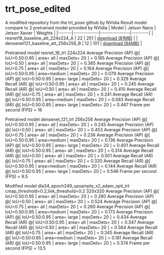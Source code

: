 # trt_pose_edited
A modified repository from the trt_pose github by NVidia 
Result model compare to 2 pretrained model provided by NVidia
| Model | Jetson Nano | Jetson Xavier | Weights |
|-------|-------------|---------------|---------|
| resnet18_baseline_att_224x224_A | 22 | 251 | [download (81MB)](https://drive.google.com/open?id=1XYDdCUdiF2xxx4rznmLb62SdOUZuoNbd) |
| densenet121_baseline_att_256x256_B | 12 | 101 | [download (84MB)](https://drive.google.com/open?id=13FkJkx7evQ1WwP54UmdiDXWyFMY1OxDU) |


Pretrained model resnet_18_trt 224x224
 Average Precision  (AP) @[ IoU=0.50:0.95 | area=   all | maxDets= 20 ] = 0.185
 Average Precision  (AP) @[ IoU=0.50      | area=   all | maxDets= 20 ] = 0.365
 Average Precision  (AP) @[ IoU=0.75      | area=   all | maxDets= 20 ] = 0.164
 Average Precision  (AP) @[ IoU=0.50:0.95 | area=medium | maxDets= 20 ] = 0.079
 Average Precision  (AP) @[ IoU=0.50:0.95 | area= large | maxDets= 20 ] = 0.329
 Average Recall     (AR) @[ IoU=0.50:0.95 | area=   all | maxDets= 20 ] = 0.245
 Average Recall     (AR) @[ IoU=0.50      | area=   all | maxDets= 20 ] = 0.410
 Average Recall     (AR) @[ IoU=0.75      | area=   all | maxDets= 20 ] = 0.241
 Average Recall     (AR) @[ IoU=0.50:0.95 | area=medium | maxDets= 20 ] = 0.083
 Average Recall     (AR) @[ IoU=0.50:0.95 | area= large | maxDets= 20 ] = 0.467
 Frame per second   (FPS) = 16

Pretrained model densenet_121_trt 256x256
 Average Precision  (AP) @[ IoU=0.50:0.95 | area=   all | maxDets= 20 ] = 0.245
 Average Precision  (AP) @[ IoU=0.50      | area=   all | maxDets= 20 ] = 0.453
 Average Precision  (AP) @[ IoU=0.75      | area=   all | maxDets= 20 ] = 0.236
 Average Precision  (AP) @[ IoU=0.50:0.95 | area=medium | maxDets= 20 ] = 0.136
 Average Precision  (AP) @[ IoU=0.50:0.95 | area= large | maxDets= 20 ] = 0.401
 Average Recall     (AR) @[ IoU=0.50:0.95 | area=   all | maxDets= 20 ] = 0.314
 Average Recall     (AR) @[ IoU=0.50      | area=   all | maxDets= 20 ] = 0.501
 Average Recall     (AR) @[ IoU=0.75      | area=   all | maxDets= 20 ] = 0.320
 Average Recall     (AR) @[ IoU=0.50:0.95 | area=medium | maxDets= 20 ] = 0.144
 Average Recall     (AR) @[ IoU=0.50:0.95 | area= large | maxDets= 20 ] = 0.546
 Frame per second   (FPS) = 9.5

Modified model dla34_epoch249_upsample_x2_adam_opti_trt cmap_threshold=0.2,link_threshold=0.2 320x320
 Average Precision  (AP) @[ IoU=0.50:0.95 | area=   all | maxDets= 20 ] = 0.280
 Average Precision  (AP) @[ IoU=0.50      | area=   all | maxDets= 20 ] = 0.524
 Average Precision  (AP) @[ IoU=0.75      | area=   all | maxDets= 20 ] = 0.260
 Average Precision  (AP) @[ IoU=0.50:0.95 | area=medium | maxDets= 20 ] = 0.173
 Average Precision  (AP) @[ IoU=0.50:0.95 | area= large | maxDets= 20 ] = 0.434
 Average Recall     (AR) @[ IoU=0.50:0.95 | area=   all | maxDets= 20 ] = 0.347
 Average Recall     (AR) @[ IoU=0.50      | area=   all | maxDets= 20 ] = 0.564
 Average Recall     (AR) @[ IoU=0.75      | area=   all | maxDets= 20 ] = 0.345
 Average Recall     (AR) @[ IoU=0.50:0.95 | area=medium | maxDets= 20 ] = 0.181
 Average Recall     (AR) @[ IoU=0.50:0.95 | area= large | maxDets= 20 ] = 0.574
 Frame per second   (FPS) = 13.5
